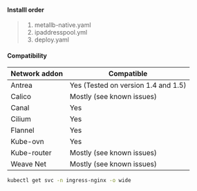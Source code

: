 #### Installl order

> 1. metallb-native.yaml
> 2. ipaddresspool.yml
> 3. deploy.yaml 

#### Compatibility

| Network addon | Compatible |
| ------------- | ---------- |
| Antrea  | Yes (Tested on version 1.4 and 1.5) |
|Calico | Mostly (see known issues) |
|Canal 	| Yes|
|Cilium | Yes|
|Flannel | Yes|
|Kube-ovn | Yes|
|Kube-router | Mostly (see known issues)|
|Weave Net | Mostly (see known issues)|

```sh
kubectl get svc -n ingress-nginx -o wide 
```